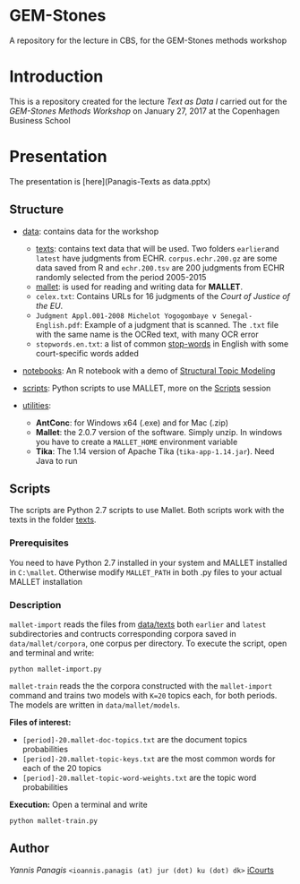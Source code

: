 # GEM-Stones
A repository for the lecture in CBS, for the GEM-Stones methods workshop

# Introduction
This is a repository created for the lecture _Text as Data I_ carried out for the _GEM-Stones Methods Workshop_ on January 27, 2017 at the Copenhagen Business School

# Presentation
The presentation is [here](Panagis-Texts as data.pptx)

## Structure
 * [data](data): contains data for the workshop
   * [texts](texts): contains text data that will be used. Two folders `earlier`and `latest` have judgments from ECHR. `corpus.echr.200.gz` are some data saved from R and `echr.200.tsv` are 200 judgments from ECHR randomly selected from the period 2005-2015
   * [mallet](mallet): is used for reading and writing data for **MALLET**.
   * `celex.txt`: Contains URLs for 16 judgments of the _Court of Justice of the EU_.
   * `Judgment Appl.001-2008 Michelot Yogogombaye v Senegal- English.pdf`: Example of a judgment that is scanned. The `.txt` file with the same name is the OCRed text, with many OCR error
   * `stopwords.en.txt`: a list of common [stop-words](https://en.wikipedia.org/wiki/Stop_words) in English with some court-specific words added
   
 * [notebooks](notebooks): An R notebook with a demo of [Structural Topic Modeling](http://structuraltopicmodel.com)
 * [scripts](scripts): Python scripts to use MALLET, more on the [Scripts](#scripts) session
 * [utilities](utilities): 
   * **AntConc**: for Windows x64 (.exe) and for Mac (.zip)
   * **Mallet**: the 2.0.7 version of the software. Simply unzip. In windows you have to create a `MALLET_HOME` environment variable
   * **Tika**: The 1.14 version of Apache Tika (`tika-app-1.14.jar`). Need Java to run

## Scripts
The scripts are Python 2.7 scripts to use Mallet. Both scripts work with the texts in the folder [texts](texts). 
### Prerequisites
You need to have Python 2.7 installed in your system and MALLET installed in `C:\mallet`. Otherwise modify `MALLET_PATH` in both .py files to your actual MALLET installation
### Description
`mallet-import` reads the files from [data/texts](data/texts) both `earlier` and `latest` subdirectories and contructs corresponding corpora saved in `data/mallet/corpora`, one corpus per directory. To execute the script, open and terminal and write:
```
python mallet-import.py
```
`mallet-train` reads the the corpora constructed with the `mallet-import` command and trains two models with `K=20` topics each, for both periods. The models are written in `data/mallet/models`. 

**Files of interest:**
 * `[period]-20.mallet-doc-topics.txt` are the document topics probabilities
 * `[period]-20.mallet-topic-keys.txt` are the most common words for each of the 20 topics
 * `[period]-20.mallet-topic-word-weights.txt` are the topic word probabilities
 
**Execution:** Open a terminal and write
```
python mallet-train.py
```

## Author
_Yannis Panagis_ `<ioannis.panagis (at) jur (dot) ku (dot) dk>` [iCourts](http://jura.ku.dk/icourts/staff)
